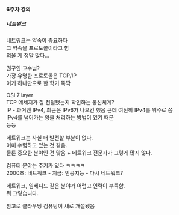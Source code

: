 #### 6주차 강의
##### 네트워크  
네트워크는 약속이 중요하다  
그 약속을 프로토콜이라고 함  
외울 게 정말 많다...

권구인 교수님?  
가장 유명한 프로토콜은 TCP/IP  
이거 하나만으로 한 학기 뚝딱  

OSI 7 layer  
TCP 메세지가 잘 전달됐는지 확인하는 통신체계?  
IP - 과거엔 IPv4, 최근은 IPv6가 나오긴 했음 근데 여전히 IPv4를 위주로 씀  
IPv4를 넘어가는 양을 처리하는 방법이 있기 때문  
등등

네트워크는 사실 더 발전할 부분이 없다.  
이미 수렴하고 있는 것 같음.  
물론 중요한 분야인 건 맞음 + 네트워크 전문가가 그렇게 많지 않다.  

컴퓨터 분야는 주기가 있다 ㅋㅋㅋㅋ  
2000초: 네트워크 - 지금: 인공지능 - 다시 네트워크?  

네트워크, 임베디드 같은 분야가 어렵고 인력이 부족함.  
뭐 그렇습니다.  

참고로 클라우딩 컴퓨팅이 새로 개설됐음
